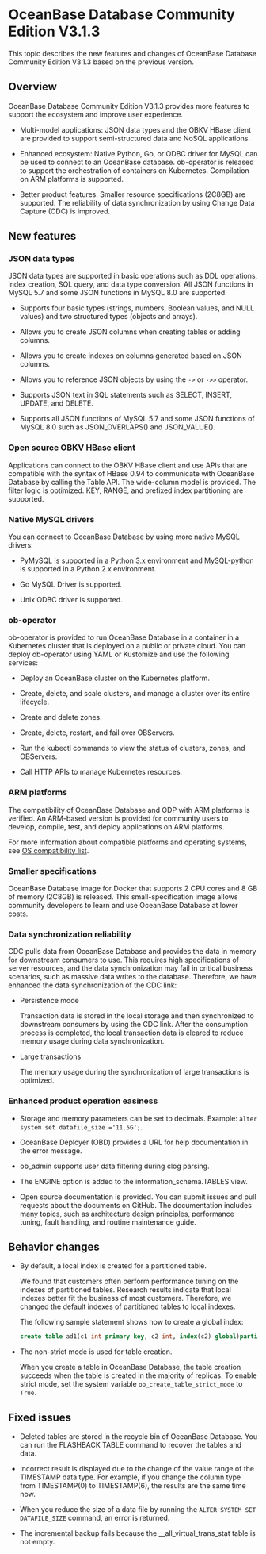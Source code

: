 # OceanBase Database Community Edition V3.1.3

This topic describes the new features and changes of OceanBase Database Community Edition V3.1.3 based on the previous version.

## Overview

OceanBase Database Community Edition V3.1.3 provides more features to support the ecosystem and improve user experience.

- Multi-model applications: JSON data types and the OBKV HBase client are provided to support semi-structured data and NoSQL applications.

- Enhanced ecosystem: Native Python, Go, or ODBC driver for MySQL can be used to connect to an OceanBase database. ob-operator is released to support the orchestration of containers on Kubernetes. Compilation on ARM platforms is supported.

- Better product features: Smaller resource specifications (2C8GB) are supported. The reliability of data synchronization by using Change Data Capture (CDC) is improved.

## New features

### JSON data types

JSON data types are supported in basic operations such as DDL operations, index creation, SQL query, and data type conversion. All JSON functions in MySQL 5.7 and some JSON functions in MySQL 8.0 are supported.

- Supports four basic types (strings, numbers, Boolean values, and NULL values) and two structured types (objects and arrays).

- Allows you to create JSON columns when creating tables or adding columns.

- Allows you to create indexes on columns generated based on JSON columns.

- Allows you to reference JSON objects by using the `->` or `->>` operator.

- Supports JSON text in SQL statements such as SELECT, INSERT, UPDATE, and DELETE.

- Supports all JSON functions of MySQL 5.7 and some JSON functions of MySQL 8.0 such as JSON_OVERLAPS() and JSON_VALUE().

<!-- For more information, see [JSON data types](https://www.oceanbase.com/docs/community-observer-cn-0000000000315727). -->

### Open source OBKV HBase client

Applications can connect to the OBKV HBase client and use APIs that are compatible with the syntax of HBase 0.94 to communicate with OceanBase Database by calling the Table API. The wide-column model is provided. The filter logic is optimized. KEY, RANGE, and prefixed index partitioning are supported. 
<!--For more information, see [Usage instructions of the HBaseAPI client](https://www.oceanbase.com/docs/community-observer-cn-10000000000096679).-->

### Native MySQL drivers

You can connect to OceanBase Database by using more native MySQL drivers:

- PyMySQL is supported in a Python 3.x environment and MySQL-python is supported in a Python 2.x environment. 
  <!--For more information, see [Connect to OceanBase Database by using a Python driver](https://www.oceanbase.com/docs/community-observer-cn-0000000000316670).-->

- Go MySQL Driver is supported. 
  <!--For more information, see [Connect to OceanBase Database by using Go MySQL Driver](https://www.oceanbase.com/docs/community-observer-cn-0000000000316673).-->

- Unix ODBC driver is supported. 
  <!--For more information, see [Connect to OceanBase Database by using Unix ODBC](https://www.oceanbase.com/docs/community-observer-cn-0000000000316676).-->

### ob-operator

ob-operator is provided to run OceanBase Database in a container in a Kubernetes cluster that is deployed on a public or private cloud. You can deploy ob-operator using YAML or Kustomize and use the following services:

- Deploy an OceanBase cluster on the Kubernetes platform.

- Create, delete, and scale clusters, and manage a cluster over its entire lifecycle.

- Create and delete zones.

- Create, delete, restart, and fail over OBServers.

- Run the kubectl commands to view the status of clusters, zones, and OBServers.

- Call HTTP APIs to manage Kubernetes resources.

<!-- For more information, see [Use ob-operator to deploy OceanBase Database](https://www.oceanbase.com/docs/community-observer-cn-0000000000160093). -->

### ARM platforms

The compatibility of OceanBase Database and ODP with ARM platforms is verified. An ARM-based version is provided for community users to develop, compile, test, and deploy applications on ARM platforms.

For more information about compatible platforms and operating systems, see [OS compatibility list](https://github.com/oceanbase/oceanbase/wiki/Compile).

### Smaller specifications

OceanBase Database image for Docker that supports 2 CPU cores and 8 GB of memory (2C8GB) is released. This small-specification image allows community developers to learn and use OceanBase Database at lower costs.

### Data synchronization reliability

CDC pulls data from OceanBase Database and provides the data in memory for downstream consumers to use. This requires high specifications of server resources, and the data synchronization may fail in critical business scenarios, such as massive data writes to the database. Therefore, we have enhanced the data synchronization of the CDC link:

- Persistence mode

   Transaction data is stored in the local storage and then synchronized to downstream consumers by using the CDC link. After the consumption process is completed, the local transaction data is cleared to reduce memory usage during data synchronization.

- Large transactions

   The memory usage during the synchronization of large transactions is optimized.

### Enhanced product operation easiness

- Storage and memory parameters can be set to decimals. Example: `alter system set datafile_size ='11.5G';`.

- OceanBase Deployer (OBD) provides a URL for help documentation in the error message.

- ob_admin supports user data filtering during clog parsing.

- The ENGINE option is added to the information_schema.TABLES view.

- Open source documentation is provided. You can submit issues and pull requests about the documents on GitHub. The documentation includes many topics, such as architecture design principles, performance tuning, fault handling, and routine maintenance guide.
   <!--To view the documentation, visit [GitHub](https://github.com/oceanbase/oceanbase-doc/tree/V3.1.3/zh-CN).-->

## Behavior changes

- By default, a local index is created for a partitioned table.

   We found that customers often perform performance tuning on the indexes of partitioned tables. Research results indicate that local indexes better fit the business of most customers. Therefore, we changed the default indexes of partitioned tables to local indexes.

   The following sample statement shows how to create a global index:

   ```sql
   create table ad1(c1 int primary key, c2 int, index(c2) global)partition by key(c1) partitions 2
   ```

- The non-strict mode is used for table creation.

   When you create a table in OceanBase Database, the table creation succeeds when the table is created in the majority of replicas. To enable strict mode, set the system variable `ob_create_table_strict_mode` to `True`.

## Fixed issues

- Deleted tables are stored in the recycle bin of OceanBase Database. You can run the FLASHBACK TABLE command to recover the tables and data.

- Incorrect result is displayed due to the change of the value range of the TIMESTAMP data type. For example, if you change the column type from TIMESTAMP(0) to TIMESTAMP(6), the results are the same time now.

- When you reduce the size of a data file by running the `ALTER SYSTEM SET DATAFILE_SIZE` command, an error is returned.

- The incremental backup fails because the __all_virtual_trans_stat table is not empty.
